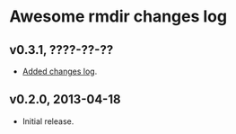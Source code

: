 Awesome rmdir changes log
=========================

v0.3.1, ????-??-??
------------------

* [Added changes log](https://github.com/gradha/awesome_rmdir/issues/3).


v0.2.0, 2013-04-18
------------------

* Initial release.
